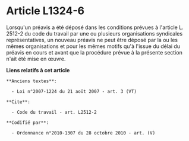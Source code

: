 # Article L1324-6

Lorsqu'un préavis a été déposé dans les conditions prévues à l'article L. 2512-2 du code du travail par une ou plusieurs
organisations syndicales représentatives, un nouveau préavis ne peut être déposé par la ou les mêmes organisations et pour
les mêmes motifs qu'à l'issue du délai du préavis en cours et avant que la procédure prévue à la présente section n'ait été
mise en œuvre.

**Liens relatifs à cet article**

	**Anciens textes**:

	  - Loi n°2007-1224 du 21 août 2007 - art. 3 (VT)

	**Cite**:

	  - Code du travail - art. L2512-2

	**Codifié par**:

	  - Ordonnance n°2010-1307 du 28 octobre 2010 - art. (V)
